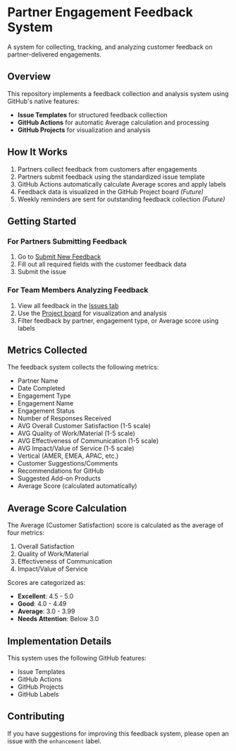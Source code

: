 # Partner Engagement Feedback System

A system for collecting, tracking, and analyzing customer feedback on partner-delivered engagements.

## Overview

This repository implements a feedback collection and analysis system using GitHub's native features:
- **Issue Templates** for structured feedback collection
- **GitHub Actions** for automatic Average calculation and processing
- **GitHub Projects** for visualization and analysis

## How It Works

1. Partners collect feedback from customers after engagements
2. Partners submit feedback using the standardized issue template
3. GitHub Actions automatically calculate Average scores and apply labels
4. Feedback data is visualized in the GitHub Project board _(Future)_
5. Weekly reminders are sent for outstanding feedback collection _(Future)_

## Getting Started

### For Partners Submitting Feedback

1. Go to [Submit New Feedback](https://github.com/johnaldy/partner_feedback/issues/new?template=partner-feedback.yml)
2. Fill out all required fields with the customer feedback data
3. Submit the issue

### For Team Members Analyzing Feedback

1. View all feedback in the [Issues tab](https://github.com/johnaldy/partner_feedback/issues?q=is%3Aissue+label%3Afeedback)
2. Use the [Project board](https://github.com/johnaldy/feedback/projects) for visualization and analysis
3. Filter feedback by partner, engagement type, or Average score using labels

## Metrics Collected

The feedback system collects the following metrics:
- Partner Name
- Date Completed
- Engagement Type
- Engagement Name
- Engagement Status
- Number of Responses Received
- AVG Overall Customer Satisfaction (1-5 scale)
- AVG Quality of Work/Material (1-5 scale)
- AVG Effectiveness of Communication (1-5 scale)
- AVG Impact/Value of Service (1-5 scale)
- Vertical (AMER, EMEA, APAC, etc.)
- Customer Suggestions/Comments
- Recommendations for GitHub
- Suggested Add-on Products
- Average Score (calculated automatically)

## Average Score Calculation

The Average (Customer Satisfaction) score is calculated as the average of four metrics:
1. Overall Satisfaction
2. Quality of Work/Material
3. Effectiveness of Communication
4. Impact/Value of Service

Scores are categorized as:
- **Excellent**: 4.5 - 5.0
- **Good**: 4.0 - 4.49
- **Average**: 3.0 - 3.99
- **Needs Attention**: Below 3.0

## Implementation Details

This system uses the following GitHub features:
- Issue Templates
- GitHub Actions
- GitHub Projects
- GitHub Labels

## Contributing

If you have suggestions for improving this feedback system, please open an issue with the `enhancement` label.

